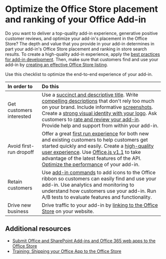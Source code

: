 # Optimize the Office Store placement and ranking of your Office Add-in

Do you want to deliver a top-quality add-in experience, generative positive customer reviews, and optimize your add-in's placement in the Office Store? The depth and value that you provide in your add-in determines in part your add-in's Office Store placement and ranking in store search results. To create a high-quality add-in experience, apply the  [best practices for add-in development](http://msdn.microsoft.com/library/013e1486-4482-42c1-bcda-edf8de06e771%28Office.15%29.aspx). Then, make sure that customers find and use your add-in by [creating an effective Office Store listing](create-effective-office-store-apps-and-add-ins.md). 
 

Use this checklist to optimize the end-to-end experience of your add-in.
 


|**In order to**|**Do this**|
|:-----|:-----|
|Get customers interested| Use a [succinct and descriptive title](create-effective-office-store-apps-and-add-ins#use-a-succinct-and-descriptive-title).  Write [compelling descriptions](create-effective-office-store-apps-and-add-ins#write-compelling-descriptions) that don't rely too much on your brand. Include informative [screenshots](create-effective-office-store-apps-and-add-ins#use-screenshots-effectively).  Create a [strong visual identity with your logo](create-effective-office-store-apps-and-add-ins#create-a-consistent-visual-identity-for-your-app-or-add-in).  Ask customers to [rate and review your add-in](create-effective-office-store-apps-and-add-ins#use-ratings-and-reviews).  Provide help and support from within your add-in.|
|Avoid first-run dropoff| Offer a great [first run experience](https://dev.office.com/docs/add-ins/overview/add-in-development-best-practices#create-an-engaging-first-run-experience) for both new and existing customers to help customers get started quickly and easily. Create a [high-quality user experience](https://dev.office.com/docs/add-ins/overview/add-in-development-best-practices#apply-ux-design-principles).  Use [Office.js v1.1](https://dev.office.com/docs/add-ins/develop/update-your-javascript-api-for-office-and-manifest-schema-version) to take advantage of the latest features of the API. [Optimize the performance](https://dev.office.com/docs/add-ins/overview/add-in-development-best-practices#optimize-and-monitor-add-in-performance) of your add-in.|
|Retain customers| Use [add-in commands](https://dev.office.com/docs/add-ins/overview/add-in-development-best-practices#use-add-in-commands) to add icons to the Office ribbon so customers can easily find and use your add-in. Use analytics and monitoring to understand how customers use your add-in. Run A/B tests to evaluate features and functionality.|
|Drive new business|Drive traffic to your add-in by  [linking to the Office Store](promote-your-app-or-add-in.md) on your website.|

## Additional resources
<a name="bk_addresources"> </a>


-  [Submit Office and SharePoint Add-ins and Office 365 web apps to the Office Store](submit-add-ins-and-web-apps-to-the-office-store.md)  
-  [Training: Shipping your Office App to the Office Store](http://dev.office.com/training)
    
 

